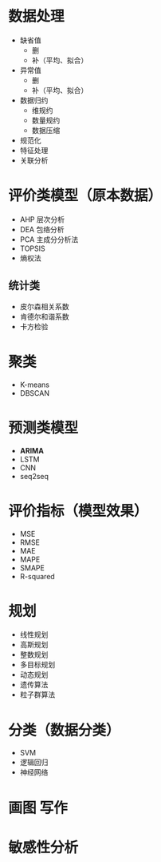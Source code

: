 # 数据处理

- 缺省值
  - 删
  - 补（平均、拟合）
- 异常值
  - 删
  - 补（平均、拟合）
- 数据归约
  - 维规约
  - 数量规约
  - 数据压缩
- 规范化
- 特征处理
- 关联分析



# 评价类模型（原本数据）

- AHP 层次分析
- DEA 包络分析
- PCA 主成分分析法
- TOPSIS
- 熵权法



## 统计类

- 皮尔森相关系数
- 肯德尔和谐系数
- 卡方检验





# 聚类

- K-means
- DBSCAN



# 预测类模型

- **ARIMA**
- LSTM
- CNN
- seq2seq



# 评价指标（模型效果）

- MSE
- RMSE
- MAE
- MAPE
- SMAPE
- R-squared

# 规划

- 线性规划
- 高斯规划
- 整数规划
- 多目标规划
- 动态规划
- 遗传算法
- 粒子群算法



# 分类（数据分类）

- SVM
- 逻辑回归
- 神经网络



# 画图 写作

# **敏感性分析**